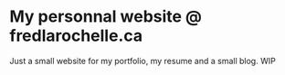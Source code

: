 # My personnal website @ fredlarochelle.ca
Just a small website for my portfolio, my resume and a small blog. WIP
